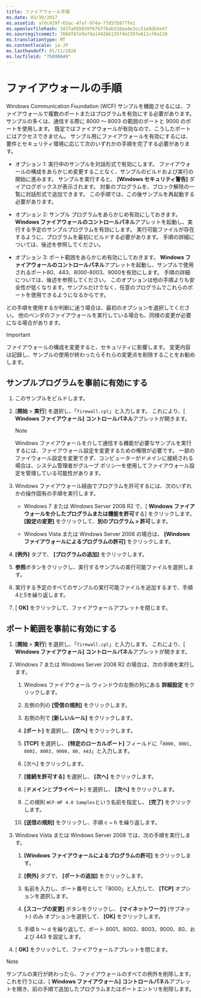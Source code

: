 ```yaml
---
title: ファイアウォール手順
ms.date: 03/30/2017
ms.assetid: a7dc429f-65ac-4faf-974a-77d5fb977fe1
ms.openlocfilehash: 343fa695039f6767f6ab33daa4e3cc51e8db5e47
ms.sourcegitcommit: 7088f87e9a7da144266135f4b2397e611cf0a228
ms.translationtype: MT
ms.contentlocale: ja-JP
ms.lasthandoff: 01/11/2020
ms.locfileid: "75899649"
---
```

# <a name="firewall-instructions"></a>ファイアウォールの手順

Windows Communication Foundation (WCF) サンプルを機能させるには、ファイアウォールで複数のポートまたはプログラムを有効にする必要があります。 サンプルの多くは、通信する際に 8000 ～ 8003 の範囲のポートと 9000 のポートを使用します。 既定ではファイアウォールが有効なので、こうしたポートにはアクセスできません。 サンプル用にファイアウォールを有効にするには、要件とセキュリティ環境に応じて次のいずれかの手順を完了する必要があります。

- オプション 1: 実行中のサンプルを対話形式で有効にします。 ファイアウォールの構成をあらかじめ変更することなく、サンプルのビルドおよび実行の開始に進みます。 サンプルを実行すると、 **[Windows セキュリティ警告]** ダイアログボックスが表示されます。 対象のプログラムを、ブロック解除の一覧に対話形式で追加できます。 この手順では、この後サンプルを再起動する必要があります。

- オプション 2: サンプル プログラムをあらかじめ有効にしておきます。 **Windows ファイアウォールのコントロールパネル**アプレットを起動し、実行する予定のサンプルプログラムを有効にします。 実行可能ファイルが存在するように、プログラムを最初にビルドする必要があります。 手順の詳細については、後述を参照してください。

- オプション 3: ポート範囲をあらかじめ有効にしておきます。 **Windows ファイアウォールのコントロールパネル**アプレットを起動し、サンプルで使用されるポート80、443、8000-8003、9000を有効にします。 手順の詳細については、後述を参照してください。 このオプションは他の手順よりも安全性が低くなります。サンプルだけでなく、任意のプログラムでこれらのポートを使用できるようになるからです。

どの手順を使用するか判断に迷う場合は、最初のオプションを選択してください。 他のベンダのファイアウォールを実行している場合も、同様の変更が必要になる場合があります。

> [!IMPORTANT]
> ファイアウォールの構成を変更すると、セキュリティに影響します。 変更内容は記録し、サンプルの使用が終わったらそれらの変更点を削除することをお勧めします。

## <a name="enable-samples-programs-in-advance"></a>サンプルプログラムを事前に有効にする

1. このサンプルをビルドします。

2. [**開始** > **実行**] を選択し、「`firewall.cpl`」と入力します。 これにより、[ **Windows ファイアウォール] コントロールパネル**アプレットが開きます。

    > [!NOTE]
    > Windows ファイアウォールを介して通信する機能が必要なサンプルを実行するには、ファイアウォール設定を変更するための権限が必要です。 一部のファイウォール設定を変更できず、コンピューターがドメインに接続される場合は、システム管理者がグループ ポリシーを使用してファイアウォール設定を管理している可能性があります。

3. Windows ファイアウォール経由でプログラムを許可するには、次のいずれかの操作固有の手順を実行します。

    - Windows 7 または Windows Server 2008 R2 で、[ **Windows ファイアウォールを介したプログラムまたは機能を許可**する] をクリックします。 **[設定の変更]** をクリックして、**別のプログラム > 許可**します。

    - Windows Vista または Windows Server 2008 の場合は、 **[Windows ファイアウォールによるプログラムの許可]** をクリックします。

4. **[例外]** タブで、 **[プログラムの追加]** をクリックします。

5. **参照**ボタンをクリックし、実行するサンプルの実行可能ファイルを選択します。

6. 実行する予定のすべてのサンプルの実行可能ファイルを追加するまで、手順4と5を繰り返します。

7. [ **OK]** をクリックして、ファイアウォールアプレットを閉じます。

## <a name="enable-a-port-range-in-advance"></a>ポート範囲を事前に有効にする

1. [**開始** > **実行**] を選択し、「`firewall.cpl`」と入力します。 これにより、[ **Windows ファイアウォール] コントロールパネル**アプレットが開きます。

2. Windows 7 または Windows Server 2008 R2 の場合は、次の手順を実行します。

    1. Windows ファイアウォール ウィンドウの左側の列にある **詳細設定** をクリックします。

    2. 左側の列の **[受信の規則]** をクリックします。

    3. 右側の列で **[新しいルール]** をクリックします。

    4. **[ポート]** を選択し、 **[次へ]** をクリックします。

    5. **[TCP]** を選択し、 **[特定のローカルポート]** フィールドに「`8000, 8001, 8002, 8003, 9000, 80, 443`」と入力します。

    6. [次へ] をクリックします。

    7. **[接続を許可する]** を選択し、 **[次へ]** をクリックします。

    8. [**ドメイン**と**プライベート**] を選択し、 **[次へ]** をクリックします。

    9. この規則 `WCF-WF 4.0 Samples`という名前を指定し、 **[完了]** をクリックします。

    10. **[送信の規則]** をクリックし、手順 c ~ h を繰り返します。

3. Windows Vista または Windows Server 2008 では、次の手順を実行します。

    1. **[Windows ファイアウォールによるプログラムの許可]** をクリックします。

    2. **[例外]** タブで、 **[ポートの追加]** をクリックします。

    3. 名前を入力し、ポート番号として「8000」と入力して、 **[TCP]** オプションを選択します。

    4. **[スコープの変更]** ボタンをクリックし、 **[マイネットワーク]** (サブネット) のみ オプションを選択して、 **[OK]** をクリックします。

    5. 手順 b ～ d を繰り返して、ポート 8001、8002、8003、9000、80、および 443 を設定します。

4. [ **OK]** をクリックして、ファイアウォールアプレットを閉じます。

> [!NOTE]
> サンプルの実行が終わったら、ファイアウォールのすべての例外を削除します。 これを行うには、[ **Windows ファイアウォール] コントロールパネル**アプレットを開き、前の手順で追加したプログラムまたはポートエントリを削除します。
